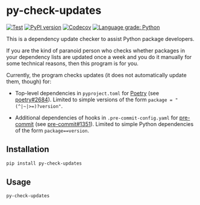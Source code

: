 py-check-updates
================

[![Test](https://github.com/tueda/py-check-updates/workflows/Test/badge.svg?branch=main)](https://github.com/tueda/py-check-updates/actions?query=branch:main)
[![PyPI version](https://badge.fury.io/py/py-check-updates.svg)](https://pypi.org/project/py-check-updates/)
[![Codecov](https://codecov.io/gh/tueda/py-check-updates/branch/main/graph/badge.svg)](https://codecov.io/gh/tueda/py-check-updates)
[![Language grade: Python](https://img.shields.io/lgtm/grade/python/g/tueda/py-check-updates.svg?logo=lgtm&logoWidth=18)](https://lgtm.com/projects/g/tueda/py-check-updates/context:python)

This is a dependency update checker to assist Python package developers.

If you are the kind of paranoid person who checks whether packages
in your dependency lists are updated once a week
and you do it manually for some technical reasons,
then this program is for you.

Currently, the program checks updates (it does not automatically update them, though) for:

- Top-level dependencies in `pyproject.toml` for [Poetry](https://python-poetry.org/)
  (see [poetry#2684](https://github.com/python-poetry/poetry/issues/2684)).
  Limited to simple versions of the form `package = "(^|~|>=)?version"`.

- Additional dependencies of hooks in `.pre-commit-config.yaml` for [pre-commit](https://pre-commit.com/)
  (see [pre-commit#1351](https://github.com/pre-commit/pre-commit/issues/1351)).
  Limited to simple Python dependencies of the form `package==version`.

Installation
------------

```bash
pip install py-check-updates
```

Usage
-----

```bash
py-check-updates
```
